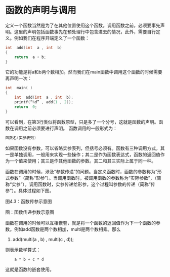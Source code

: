 # 函数的声明与调用
定义一个函数当然是为了在其他位置使用这个函数。调用函数之前，必须要事先声明。这里的声明包括函数事先在预处理行中包含进去的情况，此外，需要自行定义。例如我们在程序开端定义了一个函数：

```c
int  add(int  a , int  b)
{
    return  a + b;
}
```

它的功能是将a和b两个数相加。然而我们在main函数中调用这个函数的时候需要再声明一次：

```c	
int  main( )
{
    int  add(int  a , int  b);
    printf(“%d” , add(1 , 2));
    return  0;
}
```

可以看到，在第3行类似将函数原型，只是多了一个分号，这就是函数的声明。函数在调用之前必须要进行声明。
函数调用的一般形式为：

```c
函数名(实参表列)
```

如果函数没有参数，可以省略实参表列，但括号必须有。函数有三种调用方式，其一是单独调用，一般用来实现一些操作；其二是作为函数表达式，函数的返回值作为一个值来使用；其三是作其他函数的参数。其二和其三实际上属于同一种。

函数在调用的时候，涉及“参数传递”的问题。当定义函数时，函数的参数称为“形式参数”（简称“形参”）。当调用函数时，被调用函数的参数称为“实际参数”，（简称“实参”）。调用函数时，实参传递给形参，这个过程叫参数的传递（简称“传参”）。具体过程如下图。






















图4.3：函数传参示意图


图：函数传递参数示意图

函数在调用的时候可以互相嵌套，就是将一个函数的返回值作为下一个函数的参数。例如add函数是两个数相加，multi是两个数相乘。那么
	
1.	add(multi(a , b) , multi(c , d));

则表示数学算式：
	
		a * b + c * d
	
这就是函数的嵌套使用。